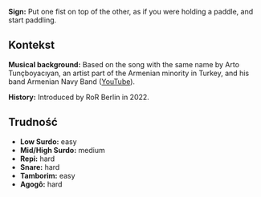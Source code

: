 **Sign:** Put one fist on top of the other, as if you were holding a paddle, and
start paddling.

## Kontekst

**Musical background:** Based on the song with the same name by Arto
Tunçboyacıyan, an artist part of the Armenian minority in Turkey, and his band
Armenian Navy Band ([YouTube](https://www.youtube.com/watch?v=OCgrJFbIAcw)).

**History:** Introduced by RoR Berlin in 2022.

## Trudność

* **Low Surdo:** easy
* **Mid/High Surdo:** medium
* **Repi:** hard
* **Snare:** hard
* **Tamborim:** easy
* **Agogô:** hard
